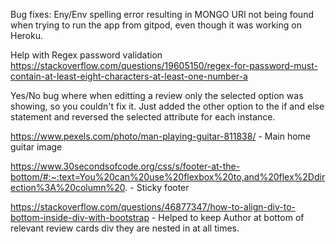 Bug fixes: Eny/Env spelling error resulting in MONGO URI not being found when trying to run the app from gitpod, even though it was working on Heroku.

Help with Regex password validation
https://stackoverflow.com/questions/19605150/regex-for-password-must-contain-at-least-eight-characters-at-least-one-number-a

Yes/No bug where when editting a review only the selected option was showing, so you couldn't fix it. Just added the other option to the if and else statement and reversed the selected attribute for each instance.

https://www.pexels.com/photo/man-playing-guitar-811838/ - Main home guitar image

https://www.30secondsofcode.org/css/s/footer-at-the-bottom/#:~:text=You%20can%20use%20flexbox%20to,and%20flex%2Ddirection%3A%20column%20. - Sticky footer

https://stackoverflow.com/questions/46877347/how-to-align-div-to-bottom-inside-div-with-bootstrap - Helped to keep Author at bottom of relevant review cards div they are nested in at all times.